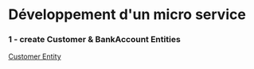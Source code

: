 # Développement d'un micro service
### 1 - create Customer & BankAccount Entities 
[Customer Entity](ScreenShot/12.png)
